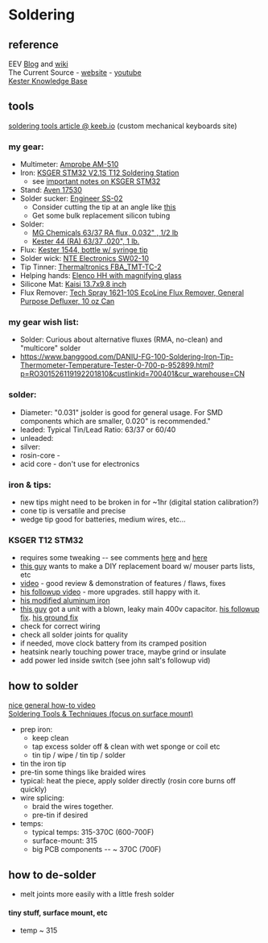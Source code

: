 # Soldering

## reference
EEV [Blog](https://www.eevblog.com/) and [wiki](https://www.eevblog.com/wiki/index.php?title=Main_Page) \
The Current Source - [website](https://www.thecurrentsource.com/) - [youtube](https://www.youtube.com/channel/UCw0U6DtO0PHb3l37eKEAdSg) \
[Kester Knowledge Base](https://www.kester.com/knowledge-base/knowledge-base)

## tools
[soldering tools article @ keeb.io](https://docs.keeb.io/soldering-tools/) (custom mechanical keyboards site)

### my gear:
  - Multimeter: [Amprobe AM-510](https://www.amazon.com/gp/product/B007FZFTZO/)
  - Iron: [KSGER STM32 V2.1S T12 Soldering Station](https://www.amazon.com/dp/B07PMZGPQQ)
    - see [important notes on KSGER STM32](#KSGER-T12-STM32)
  - Stand: [Aven 17530](https://www.amazon.com/dp/B00LQG47V0)
  - Solder sucker: [Engineer SS-02](https://www.amazon.com/dp/B002MJMXD4)
    - Consider cutting the tip at an angle like [this](https://s3.amazonaws.com/docs.keeb.io/assets/images/misc/desoldering-pump-cut.jpg)
    - Get some bulk replacement silicon tubing
  - Solder:
    - [MG Chemicals 63/37 RA flux, 0.032" , 1/2 lb](https://www.amazon.com/dp/B005T8MWQI)
    - [Kester 44 (RA) 63/37 .020", 1 lb.](https://www.amazon.com/dp/B00068IJWC)
  - Flux: [Kester 1544, bottle w/ syringe tip](https://www.amazon.com/dp/B07K4F6SDM)
  - Solder wick: [NTE Electronics SW02-10](https://www.amazon.com/dp/B0195UVWJ8)
  - Tip Tinner: [Thermaltronics FBA_TMT-TC-2](https://www.amazon.com/dp/B00NS4J6BY)
  - Helping hands: [Elenco HH with magnifying glass](https://www.amazon.com/dp/B0002LLWYK)
  - Silicone Mat: [Kaisi 13.7x9.8 inch](https://www.amazon.com/dp/B07DGVJ17H/)
  - Flux Remover: [Tech Spray 1621-10S EcoLine Flux Remover, General Purpose Defluxer, 10 oz Can](https://www.amazon.com/dp/B0002BBWQ8)
### my gear wish list:
  - Solder: Curious about alternative fluxes (RMA, no-clean) and "multicore" solder
  - https://www.banggood.com/DANIU-FG-100-Soldering-Iron-Tip-Thermometer-Temperature-Tester-0-700-p-952899.html?p=RO301526119192201810&custlinkid=700401&cur_warehouse=CN
  
### solder:
  - Diameter: "0.031" jsolder is good for general usage. For SMD components which are smaller, 0.020" is recommended."
  - leaded: Typical Tin/Lead Ratio: 63/37 or 60/40
  - unleaded:
  - silver:
  - rosin-core - 
  - acid core - don't use for electronics
### iron & tips:
  - new tips might need to be broken in for ~1hr (digital station calibration?)
  - cone tip is versatile and precise
  - wedge tip good for batteries, medium wires, etc...

### KSGER T12 STM32
  - requires some tweaking -- see comments [here](https://www.amazon.com/dp/B07PQ1GJZ5) and [here](https://www.amazon.com/dp/B07PMZGPQQ)
  - [this guy](https://www.eevblog.com/forum/reviews/ksger-t12-stm32-v3-1s-soldering-station/msg3081300/#msg3081300) wants to make a DIY replacement board w/ mouser parts lists, etc
  - [video](https://www.youtube.com/watch?v=eKQC9G5SYII) - good review & demonstration of features / flaws, fixes
  - [his followup video](https://www.youtube.com/watch?v=Dy9WUtvdBUk) - more upgrades. still happy with it.
  - [his modified aluminum iron](https://www.youtube.com/watch?v=TbEmq8sXOXA)
  - [this guy](https://www.youtube.com/watch?v=cowgbwU3b5c) got a unit with a blown, leaky main 400v capacitor. [his followup fix](https://www.youtube.com/watch?v=cowgbwU3b5c).  [his ground fix](https://www.youtube.com/watch?v=-6IZ_sBgw8I)
  - check for correct wiring
  - check all solder joints for quality
  - if needed, move clock battery from its cramped position
  - heatsink nearly touching power trace, maybe grind or insulate
  - add power led inside switch (see john salt's followup vid)
## how to solder

[nice general how-to video](https://www.youtube.com/watch?v=M2Jf8cebwCs) \
[Soldering Tools & Techniques (focus on surface mount)](https://www.youtube.com/watch?v=PbQMw8VfHLQ)

  - prep iron:
    - keep clean
    - tap excess solder off & clean with wet sponge or coil etc
    - tin tip / wipe / tin tip / solder
  - tin the iron tip
  - pre-tin some things like braided wires
  - typical: heat the piece, apply solder directly (rosin core burns off quickly)
  - wire splicing: 
    - braid the wires together.  
    - pre-tin if desired 
  - temps:
    - typical temps: 315-370C (600-700F)
    - surface-mount: 315
    - big PCB components -- ~ 370C (700F)

## how to de-solder
  - melt joints more easily with a little fresh solder 
#### tiny stuff, surface mount, etc
  - temp ~ 315